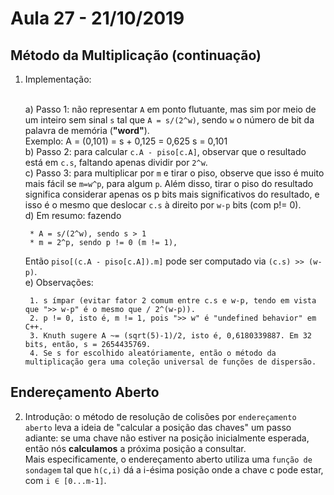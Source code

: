# Aula 27 - 21/10/2019

## Método da Multiplicação (continuação)

1. Implementação:

    <br>a) Passo 1: não representar `A` em ponto flutuante, mas sim por meio de um inteiro sem sinal `s` tal que `A = s/(2^w)`, sendo `w` o número de bit da palavra de memória (**"word"**).<br>
    Exemplo: A = (0,101) = s + 0,125 = 0,625
    s = 0,101<br>
    b) Passo 2: para calcular `c.A - piso[c.A]`, observar que o resultado está em `c.s`, faltando apenas dividir por `2^w`.<br>
    c) Passo 3: para multiplicar por `m` e tirar o piso, observe que isso é muito mais fácil se `m=w^p`, para algum `p`.
    Além disso, tirar o piso do resultado significa considerar apenas os p bits mais significativos do resultado, e isso é o mesmo que deslocar `c.s` à direito por `w-p` bits (com p!= 0).<br>
    d) Em resumo: fazendo

        * A = s/(2^w), sendo s > 1
        * m = 2^p, sendo p != 0 (m != 1),
    Então `piso[(c.A - piso[c.A]).m]` pode ser computado via `(c.s) >> (w-p)`.<br>
    e) Observações: 
        
        1. s ímpar (evitar fator 2 comum entre c.s e w-p, tendo em vista que ">> w-p" é o mesmo que / 2^(w-p)).
        2. p != 0, isto é, m != 1, pois ">> w" é "undefined behavior" em C++.
        3. Knuth sugere A ~= (sqrt(5)-1)/2, isto é, 0,6180339887. Em 32 bits, então, s = 2654435769.
        4. Se s for escolhido aleatóriamente, então o método da multiplicação gera uma coleção universal de funções de dispersão.

## Endereçamento Aberto

2. Introdução: o método de resolução de colisões por `endereçamento aberto` leva a ideia de "calcular a posição das chaves" um passo adiante: se uma chave não estiver na posição inicialmente esperada, então nós **calculamos** a próxima posição a consultar.<br>
Mais especificamente, o endereçamento aberto utiliza uma `função de sondagem` tal que `h(c,i)` dá a i-ésima posição onde a chave c pode estar, com `i ∈ [0...m-1]`.